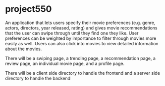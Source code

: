 # project550

An application that lets users specify their movie preferences (e.g. genre, actors, directors, year released, rating) and gives movie recommendations that the user can swipe through until they find one they like. User preferences can be weighted by importance to filter through movies more easily as well. Users can also click into movies to view detailed information about the movies. 

There will be a swiping page, a trending page, a recommendation page, a review page, an individual movie page, and a profile page.

There will be a client side directory to handle the frontend and a server side directory to handle the backend
